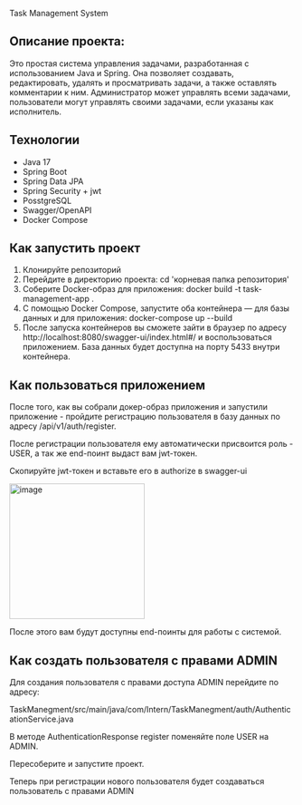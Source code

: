 Task Management System

## Описание проекта:
Это простая система управления задачами, разработанная с использованием Java и Spring. 
Она позволяет создавать, редактировать, удалять и просматривать задачи, а также оставлять комментарии к ним.
Администратор может управлять всеми задачами, пользователи могут управлять своими задачами, если указаны как исполнитель.

## Технологии
- Java 17
- Spring Boot
- Spring Data JPA
- Spring Security + jwt
- PosstgreSQL
- Swagger/OpenAPI
- Docker Compose

## Как запустить проект
1. Клонируйте репозиторий
2. Перейдите в директорию проекта: cd 'корневая папка репозитория'
3. Соберите Docker-образ для приложения: docker build -t task-management-app .
4. C помощью Docker Compose, запустите оба контейнера — для базы данных и для приложения: docker-compose up --build
5. После запуска контейнеров вы сможете зайти в браузер по адресу http://localhost:8080/swagger-ui/index.html#/ и воспользоваться приложением. 
База данных будет доступна на порту 5433 внутри контейнера.

## Как пользоваться приложением

После того, как вы собрали докер-образ приложения и запустили приложение - пройдите регистрацию пользователя в базу данных по адресу /api/v1/auth/register. 

После регистрации пользователя ему автоматически присвоится роль - USER, а так же end-поинт выдаст вам jwt-токен. 

Скопируйте jwt-токен и вставьте его в authorize в swagger-ui

<img width="239" alt="image" src="https://github.com/user-attachments/assets/bf2176e7-de7a-4831-8f3b-c086500bcc52">

После этого вам будут доступны end-поинты для работы с системой. 

## Как создать пользователя с правами ADMIN 

Для создания пользователя с правами доступа ADMIN перейдите по адресу: 

TaskManegment/src/main/java/com/Intern/TaskManegment/auth/AuthenticationService.java 

В методе AuthenticationResponse register поменяйте поле USER на ADMIN. 

Пересоберите и запустите проект. 

Теперь при регистрации нового пользователя будет создаваться пользователь с правами ADMIN
